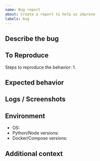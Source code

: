 ```yaml
---
name: Bug report
about: Create a report to help us improve
labels: bug
---
```


## Describe the bug

## To Reproduce
Steps to reproduce the behavior:
1. 

## Expected behavior

## Logs / Screenshots

## Environment
- OS:
- Python/Node versions:
- Docker/Compose versions:

## Additional context

